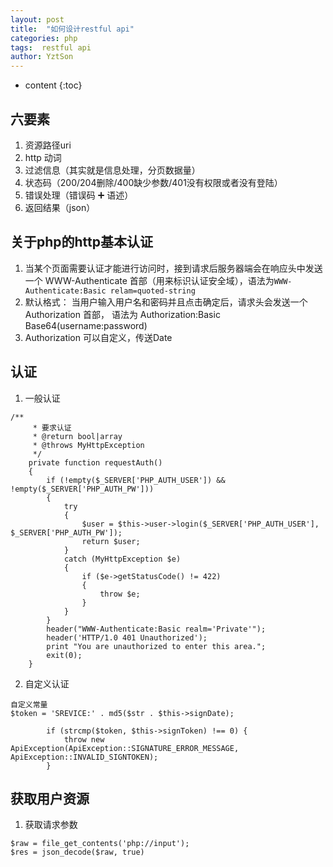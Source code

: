```yaml
---
layout: post
title:  "如何设计restful api"
categories: php
tags:  restful api
author: YztSon
---
```


* content
{:toc}


##  六要素

1. 资源路径uri
2. http 动词
3. 过滤信息（其实就是信息处理，分页数据量）
4. 状态码（200/204删除/400缺少参数/401没有权限或者没有登陆）
5. 错误处理（错误码 ➕ 语述）
6. 返回结果（json）


## 关于php的http基本认证

1. 当某个页面需要认证才能进行访问时，接到请求后服务器端会在响应头中发送一个 WWW-Authenticate 首部（用来标识认证安全域），语法为```WWW-Authenticate:Basic relam=quoted-string```
2. 默认格式：
当用户输入用户名和密码并且点击确定后，请求头会发送一个 Authorization 首部，
语法为 Authorization:Basic Base64(username:password)
3. Authorization 可以自定义，传送Date















## 认证
1. 一般认证

```
/**
	 * 要求认证
	 * @return bool|array
	 * @throws MyHttpException
	 */
	private function requestAuth()
	{
		if (!empty($_SERVER['PHP_AUTH_USER']) && !empty($_SERVER['PHP_AUTH_PW']))
		{
			try
			{
				$user = $this->user->login($_SERVER['PHP_AUTH_USER'], $_SERVER['PHP_AUTH_PW']);
				return $user;
			}
			catch (MyHttpException $e)
			{
				if ($e->getStatusCode() != 422)
				{
					throw $e;
				}
			}
		}
		header("WWW-Authenticate:Basic realm='Private'");
		header('HTTP/1.0 401 Unauthorized');
		print "You are unauthorized to enter this area.";
		exit(0);
	}

```

2. 自定义认证
```
自定义常量
$token = 'SREVICE:' . md5($str . $this->signDate);

        if (strcmp($token, $this->signToken) !== 0) {
            throw new ApiException(ApiException::SIGNATURE_ERROR_MESSAGE, ApiException::INVALID_SIGNTOKEN);
        }

```
## 获取用户资源
1. 获取请求参数
```
$raw = file_get_contents('php://input');
$res = json_decode($raw, true)

```















